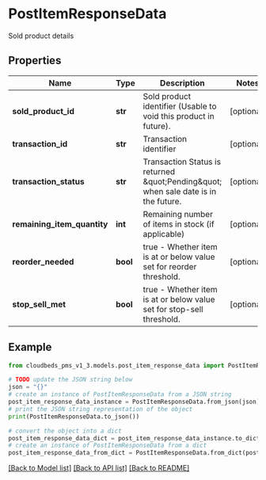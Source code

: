 # PostItemResponseData

Sold product details

## Properties

Name | Type | Description | Notes
------------ | ------------- | ------------- | -------------
**sold_product_id** | **str** | Sold product identifier (Usable to void this product in future). | [optional] 
**transaction_id** | **str** | Transaction identifier | [optional] 
**transaction_status** | **str** | Transaction Status is returned \&quot;Pending\&quot; when sale date is in the future. | [optional] 
**remaining_item_quantity** | **int** | Remaining number of items in stock (if applicable) | [optional] 
**reorder_needed** | **bool** | true - Whether item is at or below value set for reorder threshold. | [optional] 
**stop_sell_met** | **bool** | true - Whether item is at or below value set for stop-sell threshold. | [optional] 

## Example

```python
from cloudbeds_pms_v1_3.models.post_item_response_data import PostItemResponseData

# TODO update the JSON string below
json = "{}"
# create an instance of PostItemResponseData from a JSON string
post_item_response_data_instance = PostItemResponseData.from_json(json)
# print the JSON string representation of the object
print(PostItemResponseData.to_json())

# convert the object into a dict
post_item_response_data_dict = post_item_response_data_instance.to_dict()
# create an instance of PostItemResponseData from a dict
post_item_response_data_from_dict = PostItemResponseData.from_dict(post_item_response_data_dict)
```
[[Back to Model list]](../README.md#documentation-for-models) [[Back to API list]](../README.md#documentation-for-api-endpoints) [[Back to README]](../README.md)


